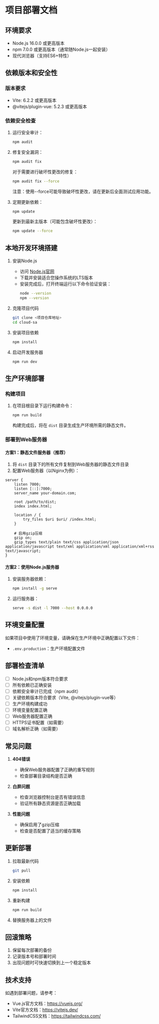 # 项目部署文档

## 环境要求

- Node.js 16.0.0 或更高版本
- npm 7.0.0 或更高版本（通常随Node.js一起安装）
- 现代浏览器（支持ES6+特性）

## 依赖版本和安全性

### 版本要求
- Vite: 6.2.2 或更高版本
- @vitejs/plugin-vue: 5.2.3 或更高版本

### 依赖安全检查
1. 运行安全审计：
   ```bash
   npm audit
   ```

2. 修复安全漏洞：
   ```bash
   npm audit fix
   ```
   对于需要进行破坏性更改的修复：
   ```bash
   npm audit fix --force
   ```
   注意：使用--force可能导致破坏性更改，请在更新后全面测试应用功能。

3. 定期更新依赖：
   ```bash
   npm update
   ```
   更新到最新主版本（可能包含破坏性更改）：
   ```bash
   npm update --force
   ```

## 本地开发环境搭建

1. 安装Node.js
   - 访问 [Node.js官网](https://nodejs.org/)
   - 下载并安装适合您操作系统的LTS版本
   - 安装完成后，打开终端运行以下命令验证安装：
     ```bash
     node --version
     npm --version
     ```

2. 克隆项目代码
   ```bash
   git clone <项目仓库地址>
   cd cloud-sa
   ```

3. 安装项目依赖
   ```bash
   npm install
   ```

4. 启动开发服务器
   ```bash
   npm run dev
   ```

## 生产环境部署

### 构建项目

1. 在项目根目录下运行构建命令：
   ```bash
   npm run build
   ```
   构建完成后，将在 `dist` 目录生成生产环境所需的静态文件。

### 部署到Web服务器

#### 方案1：静态文件服务器（推荐）

1. 将 `dist` 目录下的所有文件复制到Web服务器的静态文件目录
2. 配置Web服务器（以Nginx为例）：

```nginx
server {
    listen 7000;
    listen [::]:7000;
    server_name your-domain.com;

    root /path/to/dist;
    index index.html;

    location / {
        try_files $uri $uri/ /index.html;
    }

    # 启用gzip压缩
    gzip on;
    gzip_types text/plain text/css application/json application/javascript text/xml application/xml application/xml+rss text/javascript;
}
```

#### 方案2：使用Node.js服务器

1. 安装服务器依赖：
   ```bash
   npm install -g serve
   ```

2. 运行服务器：
   ```bash
   serve -s dist -l 7000 --host 0.0.0.0
   ```

## 环境变量配置

如果项目中使用了环境变量，请确保在生产环境中正确配置以下文件：

- `.env.production`：生产环境配置文件

## 部署检查清单

- [ ] Node.js和npm版本符合要求
- [ ] 所有依赖已正确安装
- [ ] 依赖安全审计已完成（npm audit）
- [ ] 关键依赖版本符合要求（Vite, @vitejs/plugin-vue等）
- [ ] 生产环境构建成功
- [ ] 环境变量配置正确
- [ ] Web服务器配置正确
- [ ] HTTPS证书配置（如需要）
- [ ] 域名解析正确（如需要）

## 常见问题

1. **404错误**
   - 确保Web服务器配置了正确的重写规则
   - 检查部署目录结构是否正确

2. **白屏问题**
   - 检查浏览器控制台是否有错误信息
   - 验证所有静态资源是否正确加载

3. **性能问题**
   - 确保启用了gzip压缩
   - 检查是否配置了适当的缓存策略

## 更新部署

1. 拉取最新代码
   ```bash
   git pull
   ```

2. 安装依赖
   ```bash
   npm install
   ```

3. 重新构建
   ```bash
   npm run build
   ```

4. 替换服务器上的文件

## 回滚策略

1. 保留每次部署的备份
2. 记录版本号和部署时间
3. 出现问题时可快速切换到上一个稳定版本

## 技术支持

如遇到部署问题，请参考：
- Vue.js官方文档：https://vuejs.org/
- Vite官方文档：https://vitejs.dev/
- TailwindCSS文档：https://tailwindcss.com/